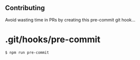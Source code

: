 ## Contributing
Avoid wasting time in PRs by creating this pre-commit git hook...

# .git/hooks/pre-commit
`$ npm run pre-commit`